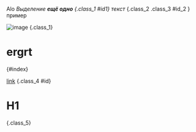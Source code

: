 Alo *Выделение __ещё одно__   {.class_1 #id1} текст*  {.class_2  .class_3  #id_2 }  пример

![image](https://daringfireball.net/graphics/logos/) {.class_1}

# ergrt
{#index}

[link](https://vk.com) {.class_4 #id}

# H1 
{.class_5} 



